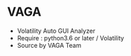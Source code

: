 # VAGA
* Volatility Auto GUI Analyzer
* Require : python3.6 or later / Volatility
* Source by VAGA Team
